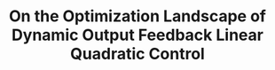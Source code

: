 ---
title: "On the Optimization Landscape of Dynamic Output Feedback Linear Quadratic Control"
collection: publications
permalink: /publication/2015-10-01-paper-title-number-3
paperurl: 'https://ieeexplore.ieee.org/abstract/document/10124022'
---